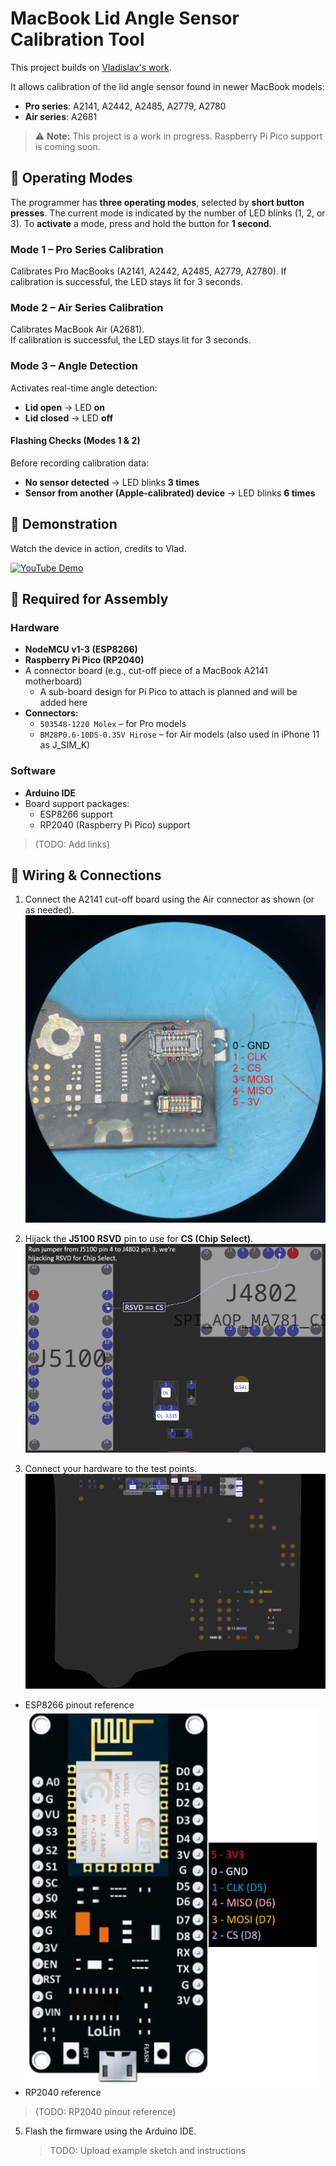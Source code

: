 # MacBook Lid Angle Sensor Calibration Tool

This project builds on [Vladislav's work](https://github.com/Vladislav98759/Macbook-Lid-Angle-Sensor-Calibration-Tool).

It allows calibration of the lid angle sensor found in newer MacBook models:

- **Pro series**: A2141, A2442, A2485, A2779, A2780  
- **Air series**: A2681  

> ⚠️ **Note:** This project is a work in progress. Raspberry Pi Pico support is coming soon.

## 🔧 Operating Modes

The programmer has **three operating modes**, selected by **short button presses**. The current mode is indicated by the number of LED blinks (1, 2, or 3).
To **activate** a mode, press and hold the button for **1 second**.

### Mode 1 – Pro Series Calibration
Calibrates Pro MacBooks (A2141, A2442, A2485, A2779, A2780).
If calibration is successful, the LED stays lit for 3 seconds.

### Mode 2 – Air Series Calibration
Calibrates MacBook Air (A2681).  
If calibration is successful, the LED stays lit for 3 seconds.

### Mode 3 – Angle Detection
Activates real-time angle detection:
- **Lid open** → LED **on**
- **Lid closed** → LED **off**

#### Flashing Checks (Modes 1 & 2)
Before recording calibration data:
- **No sensor detected** → LED blinks **3 times**
- **Sensor from another (Apple-calibrated) device** → LED blinks **6 times**

## 🎥 Demonstration
Watch the device in action, credits to Vlad.

[![YouTube Demo](https://img.youtube.com/vi/4y4Nq-6QuaA/0.jpg)](https://www.youtube.com/watch?v=4y4Nq-6QuaA)

## 🧰 Required for Assembly

### Hardware
- **NodeMCU v1-3 (ESP8266)**
- **Raspberry Pi Pico (RP2040)**
- A connector board (e.g., cut-off piece of a MacBook A2141 motherboard)
  - A sub-board design for Pi Pico to attach is planned and will be added here
- **Connectors:**
  - `503548-1220 Molex` – for Pro models
  - `BM28P0.6-10DS-0.35V Hirose` – for Air models (also used in iPhone 11 as J_SIM_K)

### Software
- **Arduino IDE**
- Board support packages:
  - ESP8266 support
  - RP2040 (Raspberry Pi Pico) support
> (TODO: Add links)

## 🔌 Wiring & Connections

1. Connect the A2141 cut-off board using the Air connector as shown (or as needed).
   ![A2141 Connectors](image/a2141_connectors.jpg)

2. Hijack the **J5100 RSVD** pin to use for **CS (Chip Select)**.
   ![A2141 Jumper](image/a2141_jumper.png)

3. Connect your hardware to the test points.
   ![Testpoint Pinout](image/tp_pinout.png)

- ESP8266 pinout reference\
![ESP8266 Pinout](image/esp8266_pinout.png)
- RP2040 reference
> (TODO: RP2040 pinout reference)

5. Flash the firmware using the Arduino IDE.
   > TODO: Upload example sketch and instructions